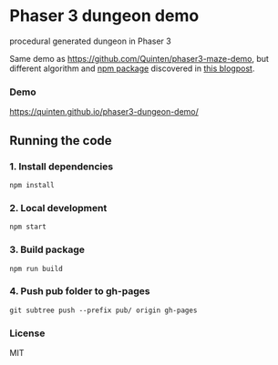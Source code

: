 # Phaser 3 dungeon demo

procedural generated dungeon in Phaser 3

Same demo as https://github.com/Quinten/phaser3-maze-demo, but different algorithm and [npm package](https://www.npmjs.com/package/dungeon-generator) discovered in [this blogpost](https://www.emanueleferonato.com/2019/01/29/javascript-procedural-dungeon-generator-found-on-github-fixed-a-bit-and-about-to-be-expanded/?utm_source=gamedevjsweekly&utm_medium=email).

### Demo

https://quinten.github.io/phaser3-dungeon-demo/

## Running the code

### 1. Install dependencies

```
npm install
```

### 2. Local development

```
npm start
```

### 3. Build package

```
npm run build
```

### 4. Push pub folder to gh-pages

```
git subtree push --prefix pub/ origin gh-pages
```

### License

MIT
